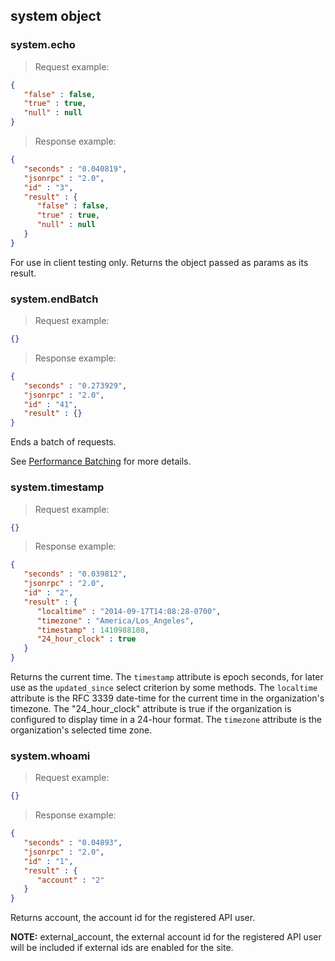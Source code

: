 ## system object

### system.echo

> Request example:

```JSON
{
   "false" : false,
   "true" : true,
   "null" : null
}
```

> Response example:

```JSON
{
   "seconds" : "0.040819",
   "jsonrpc" : "2.0",
   "id" : "3",
   "result" : {
      "false" : false,
      "true" : true,
      "null" : null
   }
}
```

<span class="tryit" id="system-echo-tryit"></span>
For use in client testing only. Returns the object passed as params as its result.

### system.endBatch

> Request example:

```JSON
{}
```

> Response example:

```JSON
{
   "seconds" : "0.273929",
   "jsonrpc" : "2.0",
   "id" : "41",
   "result" : {}
}
```

<span class="tryit" id="system-endbatch-tryit"></span>
Ends a batch of requests.

See [Performance Batching](#performance-batching) for more details.

### system.timestamp

> Request example:

```JSON
{}
```

> Response example:

```JSON
{
   "seconds" : "0.039812",
   "jsonrpc" : "2.0",
   "id" : "2",
   "result" : {
      "localtime" : "2014-09-17T14:08:28-0700",
      "timezone" : "America/Los_Angeles",
      "timestamp" : 1410988108,
      "24_hour_clock" : true
   }
}
```

<span class="tryit" id="system-timestamp-tryit"></span>
Returns the current time.  The `timestamp` attribute is epoch
seconds, for later use as the `updated_since` select criterion by
some methods.  The `localtime` attribute is the RFC 3339 date-time
for the current time in the organization's timezone.  The "24_hour_clock"
attribute is true if the organization is configured to display time
in a 24-hour format.  The `timezone` attribute is the organization's
selected time zone.

### system.whoami

> Request example:

```JSON
{}
```

> Response example:

```JSON
{
   "seconds" : "0.04893",
   "jsonrpc" : "2.0",
   "id" : "1",
   "result" : {
      "account" : "2"
   }
}
```

<span class="tryit" id="system-whoami-tryit"></span>
Returns account, the account id for the registered API user.

**NOTE:** external_account, the external account id for the registered API user will be included if external ids are enabled for the site.
